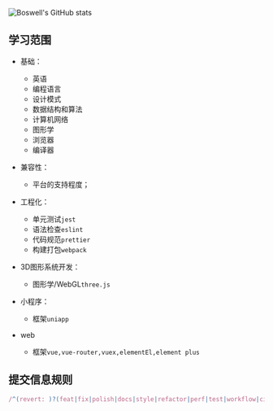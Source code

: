 ![Boswell's GitHub stats](https://github-readme-stats.vercel.app/api?username=BoswellJi)

## 学习范围

* 基础：
  + 英语
  + 编程语言
  + 设计模式
  + 数据结构和算法
  + 计算机网络
  + 图形学
  + 浏览器
  + 编译器

* 兼容性：
  + 平台的支持程度；

* 工程化：
  + 单元测试`jest`
  + 语法检查`eslint`
  + 代码规范`prettier`
  + 构建打包`webpack`

* 3D图形系统开发：
  + 图形学/WebGL`three.js`

* 小程序：
  + 框架`uniapp`

* web
  + 框架`vue,vue-router,vuex,elementEl,element plus`

## 提交信息规则

```js
/^(revert: )?(feat|fix|polish|docs|style|refactor|perf|test|workflow|ci|chore|types)(\(.+\))?: .{1,50}/
```